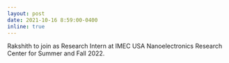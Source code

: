```yaml
---
layout: post
date: 2021-10-16 8:59:00-0400
inline: true
---
```


Rakshith to join as Research Intern at IMEC USA Nanoelectronics Research Center for Summer and Fall 2022. 
